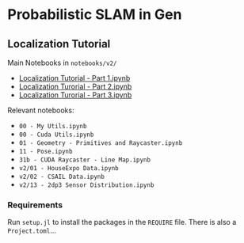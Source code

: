 # Probabilistic SLAM in Gen

## Localization Tutorial

Main Notebooks in `notebooks/v2/`
- [Localization Tutorial - Part 1.ipynb](notebooks/v2/51%20-%20Localization%20Tutorial%20-%20Part%201.ipynb)
- [Localization Turorial - Part 2.ipynb](notebooks/v2/52%20-%20Localization%20Tutorial%20-%20Part%202.ipynb)
- [Localization Turorial - Part 3.ipynb](notebooks/v2/53%20-%20Localization%20Tutorial%20-%20Part%203.ipynb)

Relevant notebooks:
- `00 - My Utils.ipynb`
- `00 - Cuda Utils.ipynb`
- `01 - Geometry - Primitives and Raycaster.ipynb`
- `11 - Pose.ipynb`
- `31b - CUDA Raycaster - Line Map.ipynb`
- `v2/01 - HouseExpo Data.ipynb`
- `v2/02 - CSAIL Data.ipynb`
- `v2/13 - 2dp3 Sensor Distribution.ipynb`


### Requirements

Run `setup.jl` to install the packages in the `REQUIRE` file.
There is also a `Project.toml`...



